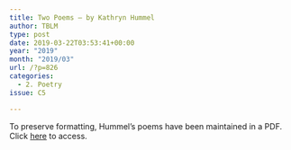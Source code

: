 ```yaml
---
title: Two Poems – by Kathryn Hummel
author: TBLM
type: post
date: 2019-03-22T03:53:41+00:00
year: "2019"
month: "2019/03"
url: /?p=826
categories:
  - 2. Poetry
issue: C5

---
```

To preserve formatting, Hummel&#8217;s poems have been maintained in a PDF. Click [here][1] to access.

 [1]: http://bombayliterarymagazine.com/wp-content/uploads/2019/03/Kathryn-Hummel.pdf
